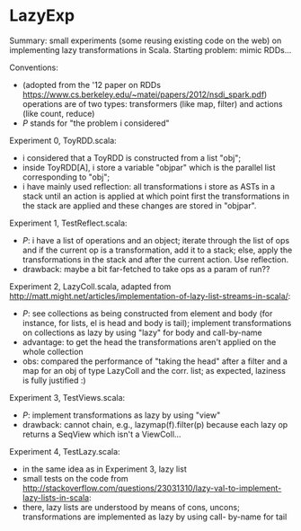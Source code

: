 # LazyExp
Summary: small experiments (some reusing existing code on the web) on implementing lazy transformations in Scala. Starting problem: mimic RDDs...

Conventions:
- (adopted from the '12 paper on RDDs https://www.cs.berkeley.edu/~matei/papers/2012/nsdi_spark.pdf) operations are of two types: transformers (like map, filter) and actions (like count, reduce)
- *P* stands for "the problem i considered"


Experiment 0, ToyRDD.scala:
- i considered that a ToyRDD is constructed from a list "obj";
- inside ToyRDD[A], i store a variable "objpar" which is the parallel list corresponding to "obj";
- i have mainly used reflection: all transformations i store as ASTs in a stack until an action is applied at which point first the transformations in the stack are applied and these changes are stored in "objpar".


Experiment 1, TestReflect.scala:
- *P*: i have a list of operations and an object; iterate through the list of ops and if the current op is a transformation, add it to a stack; else, apply the transformations in the stack and after the current action. Use reflection.
- drawback: maybe a bit far-fetched to take ops as a param of run??


Experiment 2, LazyColl.scala, adapted from http://matt.might.net/articles/implementation-of-lazy-list-streams-in-scala/:
- *P*: see collections as being constructed from element and body (for instance, for lists, el is head and body is tail); implement transformations on collections as lazy by using "lazy" for body and call-by-name
- advantage: to get the head the transformations aren't applied on the whole collection
- obs: compared the performance of "taking the head" after a filter and a map for an obj of type LazyColl and the corr. list; as expected, laziness is fully justified :)


Experiment 3, TestViews.scala:
- *P*: implement transformations as lazy by using "view"
- drawback: cannot chain, e.g., lazymap(f).filter(p) because each lazy op returns a SeqView which isn't a ViewColl...


Experiment 4, TestLazy.scala:
- in the same idea as in Experiment 3, lazy list
- small tests on the code from http://stackoverflow.com/questions/23031310/lazy-val-to-implement-lazy-lists-in-scala:
- there, lazy lists are understood by means of cons, uncons; transformations are implemented as lazy by using call- by-name for tail
